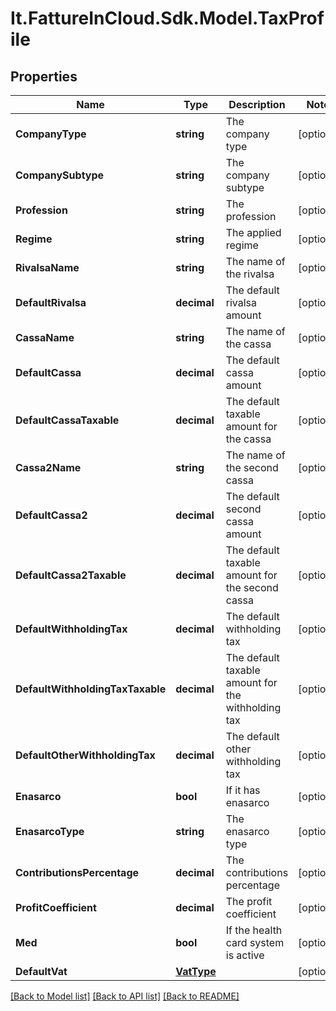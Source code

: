 # It.FattureInCloud.Sdk.Model.TaxProfile

## Properties

Name | Type | Description | Notes
------------ | ------------- | ------------- | -------------
**CompanyType** | **string** | The company type | [optional] 
**CompanySubtype** | **string** | The company subtype | [optional] 
**Profession** | **string** | The profession | [optional] 
**Regime** | **string** | The applied regime | [optional] 
**RivalsaName** | **string** | The name of the rivalsa | [optional] 
**DefaultRivalsa** | **decimal** | The default rivalsa amount | [optional] 
**CassaName** | **string** | The name of the cassa | [optional] 
**DefaultCassa** | **decimal** | The default cassa amount | [optional] 
**DefaultCassaTaxable** | **decimal** | The default taxable amount for the cassa | [optional] 
**Cassa2Name** | **string** | The name of the second cassa | [optional] 
**DefaultCassa2** | **decimal** | The default second cassa amount | [optional] 
**DefaultCassa2Taxable** | **decimal** | The default taxable amount for the second cassa | [optional] 
**DefaultWithholdingTax** | **decimal** | The default withholding tax | [optional] 
**DefaultWithholdingTaxTaxable** | **decimal** | The default taxable amount for the withholding tax | [optional] 
**DefaultOtherWithholdingTax** | **decimal** | The default other withholding tax | [optional] 
**Enasarco** | **bool** | If it has enasarco | [optional] 
**EnasarcoType** | **string** | The enasarco type | [optional] 
**ContributionsPercentage** | **decimal** | The contributions percentage | [optional] 
**ProfitCoefficient** | **decimal** | The profit coefficient | [optional] 
**Med** | **bool** | If the health card system is active | [optional] 
**DefaultVat** | [**VatType**](VatType.md) |  | [optional] 

[[Back to Model list]](../../README.md#documentation-for-models) [[Back to API list]](../../README.md#documentation-for-api-endpoints) [[Back to README]](../../README.md)

